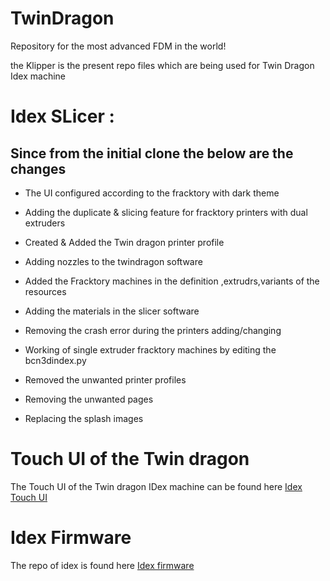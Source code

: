# TwinDragon
Repository for the most advanced FDM in the world!

the Klipper is the present repo files which are being used for Twin Dragon Idex machine 

# Idex SLicer :

## Since from the initial clone the below are the changes 

- The UI configured according to the fracktory with dark theme

- Adding the duplicate & slicing feature for fracktory printers with dual extruders

- Created & Added the Twin dragon printer profile 

- Adding nozzles to the twindragon software

- Added the Fracktory machines in the definition ,extrudrs,variants of the resources

- Adding the materials in the slicer software

- Removing the crash error during the printers adding/changing

- Working of single extruder fracktory machines by editing the bcn3dindex.py
- Removed the unwanted printer profiles

- Removing the unwanted pages

- Replacing the splash images

# Touch UI of the Twin dragon 

The Touch UI of the Twin dragon IDex machine can be found here [Idex Touch UI](https://github.com/FracktalWorks/IdexTouchUI)

# Idex Firmware 

The repo of idex is found here [Idex firmware](https://github.com/FracktalWorks/IDEX-firmware)

